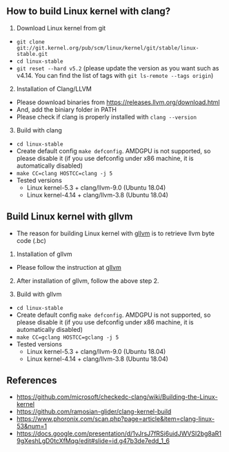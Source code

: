 How to build Linux kernel with clang?
---

1. Download Linux kernel from git
  - ``git clone git://git.kernel.org/pub/scm/linux/kernel/git/stable/linux-stable.git``
  - ``cd linux-stable``
  - ``git reset --hard v5.2`` (please update the version as you want such as v4.14. You can find the list of tags with ``git ls-remote --tags origin``)

2. Installation of Clang/LLVM
  - Please download binaries from https://releases.llvm.org/download.html
  - And, add the biniary folder in PATH
  - Please check if clang is properly installed with ``clang --version``

3. Build with clang
  - ``cd linux-stable``
  - Create default config ``make defconfig``. AMDGPU is not supported, so please disable it (if you use defconfig under x86 machine, it is automatically disabled) 
  - ``make CC=clang HOSTCC=clang -j 5``
  - Tested versions
    - Linux kernel-5.3 + clang/llvm-9.0 (Ubuntu 18.04)
    - Linux kernel-4.14 + clang/llvm-3.8 (Ubuntu 18.04)
    
Build Linux kernel with gllvm
---
- The reason for building Linux kernel with [gllvm](https://github.com/SRI-CSL/gllvm) is to retrieve llvm byte code (.bc)

1. Installation of gllvm
- Please follow the instruction at [gllvm](https://github.com/SRI-CSL/gllvm)

2. After installation of gllvm, follow the above step 2.

3. Build with gllvm
  - ``cd linux-stable``
  - Create default config ``make defconfig``. AMDGPU is not supported, so please disable it (if you use defconfig under x86 machine, it is automatically disabled) 
  - ``make CC=gclang HOSTCC=gclang -j 5``
  - Tested versions
    - Linux kernel-5.3 + clang/llvm-9.0 (Ubuntu 18.04)
    - Linux kernel-4.14 + clang/llvm-3.8 (Ubuntu 18.04)
  
References
---
- https://github.com/microsoft/checkedc-clang/wiki/Building-the-Linux-kernel
- https://github.com/ramosian-glider/clang-kernel-build
- https://www.phoronix.com/scan.php?page=article&item=clang-linux-53&num=1
- https://docs.google.com/presentation/d/1vJrsJ7fRSi6uidJWVSI2bg8aR19gXeshLgD0tcXfMqg/edit#slide=id.g47b3de7edd_1_6
